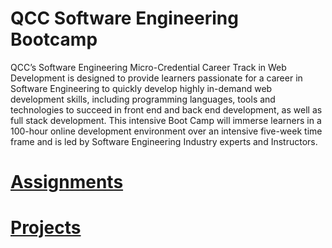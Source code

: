 # QCC Software Engineering Bootcamp
QCC’s Software Engineering Micro-Credential Career Track in Web Development is designed to provide learners passionate for a career in Software Engineering to quickly develop highly in-demand web development skills, including programming languages, tools and technologies to succeed in front end and back end development, as well as full stack development. This intensive Boot Camp will immerse learners in a 100-hour online development environment over an intensive five-week time frame and is led by Software Engineering Industry experts and Instructors.

# [Assignments](http://perkinsgianni.github.io/Assignments)


# [Projects](https://perkinsgianni.github.io/Projects)

